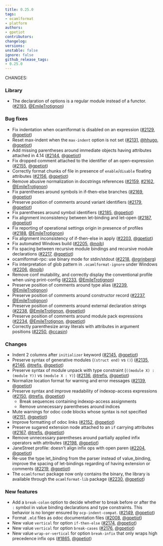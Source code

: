 ```yaml
---
title: 0.25.0
tags:
- ocamlformat
- platform
authors:
- gpetiot
contributors:
changelog:
versions:
unstable: false
ignore: false
github_release_tags:
- 0.25.0
---
```


<p>CHANGES:</p>
<h3>Library</h3>
<ul>
<li>The declaration of options is a regular module instead of a functor. (<a href="https://github.com/ocaml-ppx/ocamlformat/pull/2193" class="issue-link js-issue-link" data-error-text="Failed to load title" data-id="1423952128" data-permission-text="Title is private" data-url="https://github.com/ocaml-ppx/ocamlformat/issues/2193" data-hovercard-type="pull_request" data-hovercard-url="/ocaml-ppx/ocamlformat/pull/2193/hovercard">#2193</a>, <a href="https://github.com/EmileTrotignon" class="user-mention notranslate" data-hovercard-type="user" data-hovercard-url="/users/EmileTrotignon/hovercard" data-octo-click="hovercard-link-click" data-octo-dimensions="link_type:self">@EmileTrotignon</a>)</li>
</ul>
<h3>Bug fixes</h3>
<ul>
<li>Fix indentation when ocamlformat is disabled on an expression (<a href="https://github.com/ocaml-ppx/ocamlformat/pull/2129" class="issue-link js-issue-link" data-error-text="Failed to load title" data-id="1308074982" data-permission-text="Title is private" data-url="https://github.com/ocaml-ppx/ocamlformat/issues/2129" data-hovercard-type="pull_request" data-hovercard-url="/ocaml-ppx/ocamlformat/pull/2129/hovercard">#2129</a>, <a href="https://github.com/gpetiot" class="user-mention notranslate" data-hovercard-type="user" data-hovercard-url="/users/gpetiot/hovercard" data-octo-click="hovercard-link-click" data-octo-dimensions="link_type:self">@gpetiot</a>)</li>
<li>Reset max-indent when the <code>max-indent</code> option is not set (<a href="https://github.com/ocaml-ppx/ocamlformat/pull/2131" class="issue-link js-issue-link" data-error-text="Failed to load title" data-id="1311636762" data-permission-text="Title is private" data-url="https://github.com/ocaml-ppx/ocamlformat/issues/2131" data-hovercard-type="pull_request" data-hovercard-url="/ocaml-ppx/ocamlformat/pull/2131/hovercard">#2131</a>, <a href="https://github.com/hhugo" class="user-mention notranslate" data-hovercard-type="user" data-hovercard-url="/users/hhugo/hovercard" data-octo-click="hovercard-link-click" data-octo-dimensions="link_type:self">@hhugo</a>, <a href="https://github.com/gpetiot" class="user-mention notranslate" data-hovercard-type="user" data-hovercard-url="/users/gpetiot/hovercard" data-octo-click="hovercard-link-click" data-octo-dimensions="link_type:self">@gpetiot</a>)</li>
<li>Add missing parentheses around immediate objects having attributes attached in 4.14 (<a href="https://github.com/ocaml-ppx/ocamlformat/pull/2144" class="issue-link js-issue-link" data-error-text="Failed to load title" data-id="1346027567" data-permission-text="Title is private" data-url="https://github.com/ocaml-ppx/ocamlformat/issues/2144" data-hovercard-type="pull_request" data-hovercard-url="/ocaml-ppx/ocamlformat/pull/2144/hovercard">#2144</a>, <a href="https://github.com/gpetiot" class="user-mention notranslate" data-hovercard-type="user" data-hovercard-url="/users/gpetiot/hovercard" data-octo-click="hovercard-link-click" data-octo-dimensions="link_type:self">@gpetiot</a>)</li>
<li>Fix dropped comment attached to the identifier of an open-expression (<a href="https://github.com/ocaml-ppx/ocamlformat/pull/2155" class="issue-link js-issue-link" data-error-text="Failed to load title" data-id="1366027328" data-permission-text="Title is private" data-url="https://github.com/ocaml-ppx/ocamlformat/issues/2155" data-hovercard-type="pull_request" data-hovercard-url="/ocaml-ppx/ocamlformat/pull/2155/hovercard">#2155</a>, <a href="https://github.com/gpetiot" class="user-mention notranslate" data-hovercard-type="user" data-hovercard-url="/users/gpetiot/hovercard" data-octo-click="hovercard-link-click" data-octo-dimensions="link_type:self">@gpetiot</a>)</li>
<li>Correctly format chunks of file in presence of <code>enable</code>/<code>disable</code> floating attributes (<a href="https://github.com/ocaml-ppx/ocamlformat/pull/2156" class="issue-link js-issue-link" data-error-text="Failed to load title" data-id="1367511878" data-permission-text="Title is private" data-url="https://github.com/ocaml-ppx/ocamlformat/issues/2156" data-hovercard-type="pull_request" data-hovercard-url="/ocaml-ppx/ocamlformat/pull/2156/hovercard">#2156</a>, <a href="https://github.com/gpetiot" class="user-mention notranslate" data-hovercard-type="user" data-hovercard-url="/users/gpetiot/hovercard" data-octo-click="hovercard-link-click" data-octo-dimensions="link_type:self">@gpetiot</a>)</li>
<li>Remove abusive normalization in docstrings references (<a href="https://github.com/ocaml-ppx/ocamlformat/pull/2159" class="issue-link js-issue-link" data-error-text="Failed to load title" data-id="1378019359" data-permission-text="Title is private" data-url="https://github.com/ocaml-ppx/ocamlformat/issues/2159" data-hovercard-type="pull_request" data-hovercard-url="/ocaml-ppx/ocamlformat/pull/2159/hovercard">#2159</a>, <a href="https://github.com/ocaml-ppx/ocamlformat/pull/2162" class="issue-link js-issue-link" data-error-text="Failed to load title" data-id="1387677182" data-permission-text="Title is private" data-url="https://github.com/ocaml-ppx/ocamlformat/issues/2162" data-hovercard-type="pull_request" data-hovercard-url="/ocaml-ppx/ocamlformat/pull/2162/hovercard">#2162</a>, <a href="https://github.com/EmileTrotignon" class="user-mention notranslate" data-hovercard-type="user" data-hovercard-url="/users/EmileTrotignon/hovercard" data-octo-click="hovercard-link-click" data-octo-dimensions="link_type:self">@EmileTrotignon</a>)</li>
<li>Fix parentheses around symbols in if-then-else branches (<a href="https://github.com/ocaml-ppx/ocamlformat/pull/2169" class="issue-link js-issue-link" data-error-text="Failed to load title" data-id="1394484255" data-permission-text="Title is private" data-url="https://github.com/ocaml-ppx/ocamlformat/issues/2169" data-hovercard-type="pull_request" data-hovercard-url="/ocaml-ppx/ocamlformat/pull/2169/hovercard">#2169</a>, <a href="https://github.com/gpetiot" class="user-mention notranslate" data-hovercard-type="user" data-hovercard-url="/users/gpetiot/hovercard" data-octo-click="hovercard-link-click" data-octo-dimensions="link_type:self">@gpetiot</a>)</li>
<li>Preserve position of comments around variant identifiers (<a href="https://github.com/ocaml-ppx/ocamlformat/pull/2179" class="issue-link js-issue-link" data-error-text="Failed to load title" data-id="1404934218" data-permission-text="Title is private" data-url="https://github.com/ocaml-ppx/ocamlformat/issues/2179" data-hovercard-type="pull_request" data-hovercard-url="/ocaml-ppx/ocamlformat/pull/2179/hovercard">#2179</a>, <a href="https://github.com/gpetiot" class="user-mention notranslate" data-hovercard-type="user" data-hovercard-url="/users/gpetiot/hovercard" data-octo-click="hovercard-link-click" data-octo-dimensions="link_type:self">@gpetiot</a>)</li>
<li>Fix parentheses around symbol identifiers (<a href="https://github.com/ocaml-ppx/ocamlformat/pull/2185" class="issue-link js-issue-link" data-error-text="Failed to load title" data-id="1411295494" data-permission-text="Title is private" data-url="https://github.com/ocaml-ppx/ocamlformat/issues/2185" data-hovercard-type="pull_request" data-hovercard-url="/ocaml-ppx/ocamlformat/pull/2185/hovercard">#2185</a>, <a href="https://github.com/gpetiot" class="user-mention notranslate" data-hovercard-type="user" data-hovercard-url="/users/gpetiot/hovercard" data-octo-click="hovercard-link-click" data-octo-dimensions="link_type:self">@gpetiot</a>)</li>
<li>Fix alignment inconsistency between let-binding and let-open (<a href="https://github.com/ocaml-ppx/ocamlformat/pull/2187" class="issue-link js-issue-link" data-error-text="Failed to load title" data-id="1411894652" data-permission-text="Title is private" data-url="https://github.com/ocaml-ppx/ocamlformat/issues/2187" data-hovercard-type="pull_request" data-hovercard-url="/ocaml-ppx/ocamlformat/pull/2187/hovercard">#2187</a>, <a href="https://github.com/gpetiot" class="user-mention notranslate" data-hovercard-type="user" data-hovercard-url="/users/gpetiot/hovercard" data-octo-click="hovercard-link-click" data-octo-dimensions="link_type:self">@gpetiot</a>)</li>
<li>Fix reporting of operational settings origin in presence of profiles (<a href="https://github.com/ocaml-ppx/ocamlformat/pull/2188" class="issue-link js-issue-link" data-error-text="Failed to load title" data-id="1413203401" data-permission-text="Title is private" data-url="https://github.com/ocaml-ppx/ocamlformat/issues/2188" data-hovercard-type="pull_request" data-hovercard-url="/ocaml-ppx/ocamlformat/pull/2188/hovercard">#2188</a>, <a href="https://github.com/EmileTrotignon" class="user-mention notranslate" data-hovercard-type="user" data-hovercard-url="/users/EmileTrotignon/hovercard" data-octo-click="hovercard-link-click" data-octo-dimensions="link_type:self">@EmileTrotignon</a>)</li>
<li>Fix alignment inconsistency of if-then-else in apply (<a href="https://github.com/ocaml-ppx/ocamlformat/pull/2203" class="issue-link js-issue-link" data-error-text="Failed to load title" data-id="1436410308" data-permission-text="Title is private" data-url="https://github.com/ocaml-ppx/ocamlformat/issues/2203" data-hovercard-type="pull_request" data-hovercard-url="/ocaml-ppx/ocamlformat/pull/2203/hovercard">#2203</a>, <a href="https://github.com/gpetiot" class="user-mention notranslate" data-hovercard-type="user" data-hovercard-url="/users/gpetiot/hovercard" data-octo-click="hovercard-link-click" data-octo-dimensions="link_type:self">@gpetiot</a>)</li>
<li>Fix automated Windows build (<a href="https://github.com/ocaml-ppx/ocamlformat/pull/2205" class="issue-link js-issue-link" data-error-text="Failed to load title" data-id="1437129692" data-permission-text="Title is private" data-url="https://github.com/ocaml-ppx/ocamlformat/issues/2205" data-hovercard-type="pull_request" data-hovercard-url="/ocaml-ppx/ocamlformat/pull/2205/hovercard">#2205</a>, <a href="https://github.com/nojb" class="user-mention notranslate" data-hovercard-type="user" data-hovercard-url="/users/nojb/hovercard" data-octo-click="hovercard-link-click" data-octo-dimensions="link_type:self">@nojb</a>)</li>
<li>Fix spacing between recursive module bindings and recursive module declarations (<a href="https://github.com/ocaml-ppx/ocamlformat/pull/2217" class="issue-link js-issue-link" data-error-text="Failed to load title" data-id="1498259175" data-permission-text="Title is private" data-url="https://github.com/ocaml-ppx/ocamlformat/issues/2217" data-hovercard-type="pull_request" data-hovercard-url="/ocaml-ppx/ocamlformat/pull/2217/hovercard">#2217</a>, <a href="https://github.com/gpetiot" class="user-mention notranslate" data-hovercard-type="user" data-hovercard-url="/users/gpetiot/hovercard" data-octo-click="hovercard-link-click" data-octo-dimensions="link_type:self">@gpetiot</a>)</li>
<li>ocamlformat-rpc: use binary mode for stdin/stdout (<a href="https://github.com/ocaml-ppx/ocamlformat/pull/2218" class="issue-link js-issue-link" data-error-text="Failed to load title" data-id="1500868975" data-permission-text="Title is private" data-url="https://github.com/ocaml-ppx/ocamlformat/issues/2218" data-hovercard-type="pull_request" data-hovercard-url="/ocaml-ppx/ocamlformat/pull/2218/hovercard">#2218</a>, <a href="https://github.com/rgrinberg" class="user-mention notranslate" data-hovercard-type="user" data-hovercard-url="/users/rgrinberg/hovercard" data-octo-click="hovercard-link-click" data-octo-dimensions="link_type:self">@rgrinberg</a>)</li>
<li>Fix interpretation of glob pattern in <code>.ocamlformat-ignore</code> under Windows (<a href="https://github.com/ocaml-ppx/ocamlformat/pull/2206" class="issue-link js-issue-link" data-error-text="Failed to load title" data-id="1437183954" data-permission-text="Title is private" data-url="https://github.com/ocaml-ppx/ocamlformat/issues/2206" data-hovercard-type="pull_request" data-hovercard-url="/ocaml-ppx/ocamlformat/pull/2206/hovercard">#2206</a>, <a href="https://github.com/nojb" class="user-mention notranslate" data-hovercard-type="user" data-hovercard-url="/users/nojb/hovercard" data-octo-click="hovercard-link-click" data-octo-dimensions="link_type:self">@nojb</a>)</li>
<li>Remove conf mutability, and correctly display the conventional profile when using print-config (<a href="https://github.com/ocaml-ppx/ocamlformat/pull/2233" class="issue-link js-issue-link" data-error-text="Failed to load title" data-id="1525969467" data-permission-text="Title is private" data-url="https://github.com/ocaml-ppx/ocamlformat/issues/2233" data-hovercard-type="pull_request" data-hovercard-url="/ocaml-ppx/ocamlformat/pull/2233/hovercard">#2233</a>, <a href="https://github.com/EmileTrotignon" class="user-mention notranslate" data-hovercard-type="user" data-hovercard-url="/users/EmileTrotignon/hovercard" data-octo-click="hovercard-link-click" data-octo-dimensions="link_type:self">@EmileTrotignon</a>)</li>
<li>Preserve position of comments around type alias (<a href="https://github.com/ocaml-ppx/ocamlformat/pull/2239" class="issue-link js-issue-link" data-error-text="Failed to load title" data-id="1538127824" data-permission-text="Title is private" data-url="https://github.com/ocaml-ppx/ocamlformat/issues/2239" data-hovercard-type="pull_request" data-hovercard-url="/ocaml-ppx/ocamlformat/pull/2239/hovercard">#2239</a>, <a href="https://github.com/EmileTrotignon" class="user-mention notranslate" data-hovercard-type="user" data-hovercard-url="/users/EmileTrotignon/hovercard" data-octo-click="hovercard-link-click" data-octo-dimensions="link_type:self">@EmileTrotignon</a>)</li>
<li>Preserve position of comments around constructor record (<a href="https://github.com/ocaml-ppx/ocamlformat/pull/2237" class="issue-link js-issue-link" data-error-text="Failed to load title" data-id="1538108894" data-permission-text="Title is private" data-url="https://github.com/ocaml-ppx/ocamlformat/issues/2237" data-hovercard-type="pull_request" data-hovercard-url="/ocaml-ppx/ocamlformat/pull/2237/hovercard">#2237</a>, <a href="https://github.com/EmileTrotignon" class="user-mention notranslate" data-hovercard-type="user" data-hovercard-url="/users/EmileTrotignon/hovercard" data-octo-click="hovercard-link-click" data-octo-dimensions="link_type:self">@EmileTrotignon</a>)</li>
<li>Preserve position of comments around external declaration strings (<a href="https://github.com/ocaml-ppx/ocamlformat/pull/2238" class="issue-link js-issue-link" data-error-text="Failed to load title" data-id="1538118523" data-permission-text="Title is private" data-url="https://github.com/ocaml-ppx/ocamlformat/issues/2238" data-hovercard-type="pull_request" data-hovercard-url="/ocaml-ppx/ocamlformat/pull/2238/hovercard">#2238</a>, <a href="https://github.com/EmileTrotignon" class="user-mention notranslate" data-hovercard-type="user" data-hovercard-url="/users/EmileTrotignon/hovercard" data-octo-click="hovercard-link-click" data-octo-dimensions="link_type:self">@EmileTrotignon</a>, <a href="https://github.com/gpetiot" class="user-mention notranslate" data-hovercard-type="user" data-hovercard-url="/users/gpetiot/hovercard" data-octo-click="hovercard-link-click" data-octo-dimensions="link_type:self">@gpetiot</a>)</li>
<li>Preserve position of comments around module pack expressions (<a href="https://github.com/ocaml-ppx/ocamlformat/pull/2234" class="issue-link js-issue-link" data-error-text="Failed to load title" data-id="1527446549" data-permission-text="Title is private" data-url="https://github.com/ocaml-ppx/ocamlformat/issues/2234" data-hovercard-type="pull_request" data-hovercard-url="/ocaml-ppx/ocamlformat/pull/2234/hovercard">#2234</a>, <a href="https://github.com/EmileTrotignon" class="user-mention notranslate" data-hovercard-type="user" data-hovercard-url="/users/EmileTrotignon/hovercard" data-octo-click="hovercard-link-click" data-octo-dimensions="link_type:self">@EmileTrotignon</a>, <a href="https://github.com/gpetiot" class="user-mention notranslate" data-hovercard-type="user" data-hovercard-url="/users/gpetiot/hovercard" data-octo-click="hovercard-link-click" data-octo-dimensions="link_type:self">@gpetiot</a>)</li>
<li>Correctly parenthesize array literals with attributes in argument positions (<a href="https://github.com/ocaml-ppx/ocamlformat/pull/2250" class="issue-link js-issue-link" data-error-text="Failed to load title" data-id="1580023500" data-permission-text="Title is private" data-url="https://github.com/ocaml-ppx/ocamlformat/issues/2250" data-hovercard-type="pull_request" data-hovercard-url="/ocaml-ppx/ocamlformat/pull/2250/hovercard">#2250</a>, <a href="https://github.com/ccasin" class="user-mention notranslate" data-hovercard-type="user" data-hovercard-url="/users/ccasin/hovercard" data-octo-click="hovercard-link-click" data-octo-dimensions="link_type:self">@ccasin</a>)</li>
</ul>
<h3>Changes</h3>
<ul>
<li>Indent 2 columns after <code>initializer</code> keyword (<a href="https://github.com/ocaml-ppx/ocamlformat/pull/2145" class="issue-link js-issue-link" data-error-text="Failed to load title" data-id="1346157442" data-permission-text="Title is private" data-url="https://github.com/ocaml-ppx/ocamlformat/issues/2145" data-hovercard-type="pull_request" data-hovercard-url="/ocaml-ppx/ocamlformat/pull/2145/hovercard">#2145</a>, <a href="https://github.com/gpetiot" class="user-mention notranslate" data-hovercard-type="user" data-hovercard-url="/users/gpetiot/hovercard" data-octo-click="hovercard-link-click" data-octo-dimensions="link_type:self">@gpetiot</a>)</li>
<li>Preserve syntax of generative modules (<code>(struct end)</code> vs <code>()</code>) (<a href="https://github.com/ocaml-ppx/ocamlformat/pull/2135" class="issue-link js-issue-link" data-error-text="Failed to load title" data-id="1326226020" data-permission-text="Title is private" data-url="https://github.com/ocaml-ppx/ocamlformat/issues/2135" data-hovercard-type="pull_request" data-hovercard-url="/ocaml-ppx/ocamlformat/pull/2135/hovercard">#2135</a>, <a href="https://github.com/ocaml-ppx/ocamlformat/pull/2146" class="issue-link js-issue-link" data-error-text="Failed to load title" data-id="1346701389" data-permission-text="Title is private" data-url="https://github.com/ocaml-ppx/ocamlformat/issues/2146" data-hovercard-type="pull_request" data-hovercard-url="/ocaml-ppx/ocamlformat/pull/2146/hovercard">#2146</a>, <a href="https://github.com/trefis" class="user-mention notranslate" data-hovercard-type="user" data-hovercard-url="/users/trefis/hovercard" data-octo-click="hovercard-link-click" data-octo-dimensions="link_type:self">@trefis</a>, <a href="https://github.com/gpetiot" class="user-mention notranslate" data-hovercard-type="user" data-hovercard-url="/users/gpetiot/hovercard" data-octo-click="hovercard-link-click" data-octo-dimensions="link_type:self">@gpetiot</a>)</li>
<li>Preserve syntax of module unpack with type constraint (<code>((module X) : (module Y))</code> vs <code>(module X : Y)</code>) (<a href="https://github.com/ocaml-ppx/ocamlformat/pull/2136" class="issue-link js-issue-link" data-error-text="Failed to load title" data-id="1327659895" data-permission-text="Title is private" data-url="https://github.com/ocaml-ppx/ocamlformat/issues/2136" data-hovercard-type="pull_request" data-hovercard-url="/ocaml-ppx/ocamlformat/pull/2136/hovercard">#2136</a>, <a href="https://github.com/trefis" class="user-mention notranslate" data-hovercard-type="user" data-hovercard-url="/users/trefis/hovercard" data-octo-click="hovercard-link-click" data-octo-dimensions="link_type:self">@trefis</a>, <a href="https://github.com/gpetiot" class="user-mention notranslate" data-hovercard-type="user" data-hovercard-url="/users/gpetiot/hovercard" data-octo-click="hovercard-link-click" data-octo-dimensions="link_type:self">@gpetiot</a>)</li>
<li>Normalize location format for warning and error messages (<a href="https://github.com/ocaml-ppx/ocamlformat/pull/2139" class="issue-link js-issue-link" data-error-text="Failed to load title" data-id="1330427667" data-permission-text="Title is private" data-url="https://github.com/ocaml-ppx/ocamlformat/issues/2139" data-hovercard-type="pull_request" data-hovercard-url="/ocaml-ppx/ocamlformat/pull/2139/hovercard">#2139</a>, <a href="https://github.com/gpetiot" class="user-mention notranslate" data-hovercard-type="user" data-hovercard-url="/users/gpetiot/hovercard" data-octo-click="hovercard-link-click" data-octo-dimensions="link_type:self">@gpetiot</a>)</li>
<li>Preserve syntax and improve readability of indexop-access expressions (<a href="https://github.com/ocaml-ppx/ocamlformat/pull/2150" class="issue-link js-issue-link" data-error-text="Failed to load title" data-id="1359391942" data-permission-text="Title is private" data-url="https://github.com/ocaml-ppx/ocamlformat/issues/2150" data-hovercard-type="pull_request" data-hovercard-url="/ocaml-ppx/ocamlformat/pull/2150/hovercard">#2150</a>, <a href="https://github.com/trefis" class="user-mention notranslate" data-hovercard-type="user" data-hovercard-url="/users/trefis/hovercard" data-octo-click="hovercard-link-click" data-octo-dimensions="link_type:self">@trefis</a>, <a href="https://github.com/gpetiot" class="user-mention notranslate" data-hovercard-type="user" data-hovercard-url="/users/gpetiot/hovercard" data-octo-click="hovercard-link-click" data-octo-dimensions="link_type:self">@gpetiot</a>)
<ul>
<li>Break sequences containing indexop-access assignments</li>
<li>Remove unnecessary parentheses around indices</li>
</ul>
</li>
<li>Mute warnings for odoc code blocks whose syntax is not specified (<a href="https://github.com/ocaml-ppx/ocamlformat/pull/2151" class="issue-link js-issue-link" data-error-text="Failed to load title" data-id="1361756690" data-permission-text="Title is private" data-url="https://github.com/ocaml-ppx/ocamlformat/issues/2151" data-hovercard-type="pull_request" data-hovercard-url="/ocaml-ppx/ocamlformat/pull/2151/hovercard">#2151</a>, <a href="https://github.com/gpetiot" class="user-mention notranslate" data-hovercard-type="user" data-hovercard-url="/users/gpetiot/hovercard" data-octo-click="hovercard-link-click" data-octo-dimensions="link_type:self">@gpetiot</a>)</li>
<li>Improve formatting of odoc links (<a href="https://github.com/ocaml-ppx/ocamlformat/pull/2152" class="issue-link js-issue-link" data-error-text="Failed to load title" data-id="1361855241" data-permission-text="Title is private" data-url="https://github.com/ocaml-ppx/ocamlformat/issues/2152" data-hovercard-type="pull_request" data-hovercard-url="/ocaml-ppx/ocamlformat/pull/2152/hovercard">#2152</a>, <a href="https://github.com/gpetiot" class="user-mention notranslate" data-hovercard-type="user" data-hovercard-url="/users/gpetiot/hovercard" data-octo-click="hovercard-link-click" data-octo-dimensions="link_type:self">@gpetiot</a>)</li>
<li>Preserve sugared extension node attached to an <code>if</code> carrying attributes (<a href="https://github.com/ocaml-ppx/ocamlformat/pull/2167" class="issue-link js-issue-link" data-error-text="Failed to load title" data-id="1392635806" data-permission-text="Title is private" data-url="https://github.com/ocaml-ppx/ocamlformat/issues/2167" data-hovercard-type="pull_request" data-hovercard-url="/ocaml-ppx/ocamlformat/pull/2167/hovercard">#2167</a>, <a href="https://github.com/trefis" class="user-mention notranslate" data-hovercard-type="user" data-hovercard-url="/users/trefis/hovercard" data-octo-click="hovercard-link-click" data-octo-dimensions="link_type:self">@trefis</a>, <a href="https://github.com/gpetiot" class="user-mention notranslate" data-hovercard-type="user" data-hovercard-url="/users/gpetiot/hovercard" data-octo-click="hovercard-link-click" data-octo-dimensions="link_type:self">@gpetiot</a>)</li>
<li>Remove unnecessary parentheses around partially applied infix operators with attributes (<a href="https://github.com/ocaml-ppx/ocamlformat/pull/2198" class="issue-link js-issue-link" data-error-text="Failed to load title" data-id="1426212940" data-permission-text="Title is private" data-url="https://github.com/ocaml-ppx/ocamlformat/issues/2198" data-hovercard-type="pull_request" data-hovercard-url="/ocaml-ppx/ocamlformat/pull/2198/hovercard">#2198</a>, <a href="https://github.com/gpetiot" class="user-mention notranslate" data-hovercard-type="user" data-hovercard-url="/users/gpetiot/hovercard" data-octo-click="hovercard-link-click" data-octo-dimensions="link_type:self">@gpetiot</a>)</li>
<li>JaneStreet profile: doesn't align infix ops with open paren (<a href="https://github.com/ocaml-ppx/ocamlformat/pull/2204" class="issue-link js-issue-link" data-error-text="Failed to load title" data-id="1436553396" data-permission-text="Title is private" data-url="https://github.com/ocaml-ppx/ocamlformat/issues/2204" data-hovercard-type="pull_request" data-hovercard-url="/ocaml-ppx/ocamlformat/pull/2204/hovercard">#2204</a>, <a href="https://github.com/gpetiot" class="user-mention notranslate" data-hovercard-type="user" data-hovercard-url="/users/gpetiot/hovercard" data-octo-click="hovercard-link-click" data-octo-dimensions="link_type:self">@gpetiot</a>)</li>
<li>Re-use the type let_binding from the parser instead of value_binding, improve the spacing of let-bindings regarding of having extension or comments (<a href="https://github.com/ocaml-ppx/ocamlformat/pull/2219" class="issue-link js-issue-link" data-error-text="Failed to load title" data-id="1507683637" data-permission-text="Title is private" data-url="https://github.com/ocaml-ppx/ocamlformat/issues/2219" data-hovercard-type="pull_request" data-hovercard-url="/ocaml-ppx/ocamlformat/pull/2219/hovercard">#2219</a>, <a href="https://github.com/gpetiot" class="user-mention notranslate" data-hovercard-type="user" data-hovercard-url="/users/gpetiot/hovercard" data-octo-click="hovercard-link-click" data-octo-dimensions="link_type:self">@gpetiot</a>)</li>
<li>The <code>ocamlformat</code> package now only contains the binary, the library is available through the <code>ocamlformat-lib</code> package (<a href="https://github.com/ocaml-ppx/ocamlformat/pull/2230" class="issue-link js-issue-link" data-error-text="Failed to load title" data-id="1522416017" data-permission-text="Title is private" data-url="https://github.com/ocaml-ppx/ocamlformat/issues/2230" data-hovercard-type="pull_request" data-hovercard-url="/ocaml-ppx/ocamlformat/pull/2230/hovercard">#2230</a>, <a href="https://github.com/gpetiot" class="user-mention notranslate" data-hovercard-type="user" data-hovercard-url="/users/gpetiot/hovercard" data-octo-click="hovercard-link-click" data-octo-dimensions="link_type:self">@gpetiot</a>)</li>
</ul>
<h3>New features</h3>
<ul>
<li>Add a <code>break-colon</code> option to decide whether to break before or after the <code>:</code> symbol in value binding declarations and type constraints. This behavior is no longer ensured by <code>ocp-indent-compat</code>. (<a href="https://github.com/ocaml-ppx/ocamlformat/pull/2149" class="issue-link js-issue-link" data-error-text="Failed to load title" data-id="1357273698" data-permission-text="Title is private" data-url="https://github.com/ocaml-ppx/ocamlformat/issues/2149" data-hovercard-type="pull_request" data-hovercard-url="/ocaml-ppx/ocamlformat/pull/2149/hovercard">#2149</a>, <a href="https://github.com/gpetiot" class="user-mention notranslate" data-hovercard-type="user" data-hovercard-url="/users/gpetiot/hovercard" data-octo-click="hovercard-link-click" data-octo-dimensions="link_type:self">@gpetiot</a>)</li>
<li>Format <code>.mld</code> files as odoc documentation files (<a href="https://github.com/ocaml-ppx/ocamlformat/pull/2008" class="issue-link js-issue-link" data-error-text="Failed to load title" data-id="1126531713" data-permission-text="Title is private" data-url="https://github.com/ocaml-ppx/ocamlformat/issues/2008" data-hovercard-type="pull_request" data-hovercard-url="/ocaml-ppx/ocamlformat/pull/2008/hovercard">#2008</a>, <a href="https://github.com/gpetiot" class="user-mention notranslate" data-hovercard-type="user" data-hovercard-url="/users/gpetiot/hovercard" data-octo-click="hovercard-link-click" data-octo-dimensions="link_type:self">@gpetiot</a>)</li>
<li>New value <code>vertical</code> for option <code>if-then-else</code> (<a href="https://github.com/ocaml-ppx/ocamlformat/pull/2174" class="issue-link js-issue-link" data-error-text="Failed to load title" data-id="1398273565" data-permission-text="Title is private" data-url="https://github.com/ocaml-ppx/ocamlformat/issues/2174" data-hovercard-type="pull_request" data-hovercard-url="/ocaml-ppx/ocamlformat/pull/2174/hovercard">#2174</a>, <a href="https://github.com/gpetiot" class="user-mention notranslate" data-hovercard-type="user" data-hovercard-url="/users/gpetiot/hovercard" data-octo-click="hovercard-link-click" data-octo-dimensions="link_type:self">@gpetiot</a>)</li>
<li>New value <code>vertical</code> for option <code>break-cases</code> (<a href="https://github.com/ocaml-ppx/ocamlformat/pull/2176" class="issue-link js-issue-link" data-error-text="Failed to load title" data-id="1401180574" data-permission-text="Title is private" data-url="https://github.com/ocaml-ppx/ocamlformat/issues/2176" data-hovercard-type="pull_request" data-hovercard-url="/ocaml-ppx/ocamlformat/pull/2176/hovercard">#2176</a>, <a href="https://github.com/gpetiot" class="user-mention notranslate" data-hovercard-type="user" data-hovercard-url="/users/gpetiot/hovercard" data-octo-click="hovercard-link-click" data-octo-dimensions="link_type:self">@gpetiot</a>)</li>
<li>New value <code>wrap-or-vertical</code> for option <code>break-infix</code> that only wraps high precedence infix ops (<a href="https://github.com/ocaml-ppx/ocamlformat/pull/1865" class="issue-link js-issue-link" data-error-text="Failed to load title" data-id="1023003312" data-permission-text="Title is private" data-url="https://github.com/ocaml-ppx/ocamlformat/issues/1865" data-hovercard-type="pull_request" data-hovercard-url="/ocaml-ppx/ocamlformat/pull/1865/hovercard">#1865</a>, <a href="https://github.com/gpetiot" class="user-mention notranslate" data-hovercard-type="user" data-hovercard-url="/users/gpetiot/hovercard" data-octo-click="hovercard-link-click" data-octo-dimensions="link_type:self">@gpetiot</a>)</li>
</ul>
